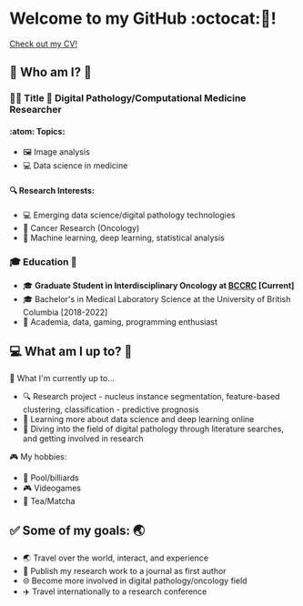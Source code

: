 <!--
**fuminaba/fuminaba** is a ✨ _special_ ✨ repository because its `README.md` (this file) appears on your GitHub profile.

Here are some ideas to get you started:

- 🔭 I’m currently working on ...
- 🌱 I’m currently learning ...
- 👯 I’m looking to collaborate on ...
- 🤔 I’m looking for help with ...
- 💬 Ask me about ...
- 📫 How to reach me: ...
- 😄 Pronouns: ...
- ⚡ Fun fact: ...
-->

# Welcome to my GitHub :octocat:👋!
[Check out my CV!](Documents/CV%20-%20June%202023.pdf)
## **:seedling: Who am I? :koala:**   
### **:scientist: Title :microscope: Digital Pathology/Computational Medicine Researcher**   
#### :atom: Topics:   
* :framed_picture: Image analysis
* :computer: Data science in medicine

#### :mag: Research Interests:    
* :computer: Emerging data science/digital pathology technologies
* :dna: Cancer Research (Oncology)
* :space_invader: Machine learning, deep learning, statistical analysis

### :mortar_board: Education :school:
* :mortar_board: **Graduate Student in Interdisciplinary Oncology at [BCCRC](https://www.bccrc.ca/dept/io/labs/guillaud-lab) \[Current\]**  
* :mortar_board: Bachelor's in Medical Laboratory Science at the University of British Columbia \[2018-2022\]  
* :star2: Academia, data, gaming, programming enthusiast

## **:computer: What am I up to? :briefcase:** 
:microscope: What I'm currently up to...   
* :mag: Research project - nucleus instance segmentation, feature-based clustering, classification - predictive prognosis  
* :book: Learning more about data science and deep learning online   
* :microscope: Diving into the field of digital pathology through literature searches, and getting involved in research   

:video_game: My hobbies:  
* :8ball: Pool/billiards
* :video_game: Videogames  
* :tea: Tea/Matcha

## **:white_check_mark: Some of my goals:  :earth_asia:**  
* :earth_asia: Travel over the world, interact, and experience   
* :scroll: Publish my research work to a journal as first author  
* :globe_with_meridians: Become more involved in digital pathology/oncology field
* :airplane: Travel internationally to a research conference

